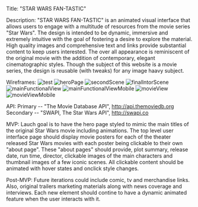 Title:
"STAR WARS FAN-TASTIC"

Description:
"STAR WARS FAN-TASTIC" is an animated visual interface that allows users to engage with a multitude of resources from the movie series "Star Wars".  The design is intended to be dynamic, immersive and extremely intuitive with the goal of fostering a desire to explore the material.  High quality images and comprehensive text and links provide substantial content to keep users interested.  The over all appearance is reminiscent of the original movie with the addition of contemporary, elegant cinematographic styles.  Though the subject of this website is a movie series, the design is reusable (with tweaks) for any image haavy subject.

Wireframes:
![test](https://i.imgur.com/4hjkn7N)
![heroPage](https://i.imgur.com/v6GwCSV.jpg)
![secondScene](https://i.imgur.com/zyivPo2.jpg)
![finalIntorScene](https://i.imgur.com/0H4v7oy.jpg)
![mainFunctionalView](https://i.imgur.com/eh6b4WY.jpg)
![mainFunctionalViewMobile](https://i.imgur.com/8mvahc9.jpg)
![movieView](https://i.imgur.com/wJyNHK3.jpg)
![movieViewMobile](https://i.imgur.com/jgFllv0.jpg)

API:
Primary -- "The Movie Database API", http://api.themoviedb.org
Secondary -- "SWAPI, The Star Wars API", http://swapi.co

MVP:
Lauch goal is to have the hero page styled to mimic the main titles of the original Star Wars movie including animations.  The top level user interface page should display movie posters for each of the theater released Star Wars movies with each poster being clickable to their own "about page".  These "about pages" should provide, plot summary, release date, run time, director, clickable images of the main characters and thumbnail images of a few iconic scenes.  All clickable content should be animated with hover states and onclick style changes.

Post-MVP:
Future iterations could include comic, tv and merchandise links.  Also, original trailers marketing materials along with news coverage and interviews.  Each new element should contine to have a dynamic animated feature when the user interacts with it.

